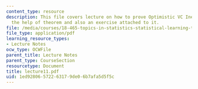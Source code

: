 ```yaml
---
content_type: resource
description: This file covers lecture on how to prove Optimistic VC Inequality with
  the help of theorem and also an exercise attached to it.
file: /media/courses/18-465-topics-in-statistics-statistical-learning-theory-spring-2007/1ed92806572263179de06b7afa5d5f5c_lecture11.pdf
file_type: application/pdf
learning_resource_types:
- Lecture Notes
ocw_type: OCWFile
parent_title: Lecture Notes
parent_type: CourseSection
resourcetype: Document
title: lecture11.pdf
uid: 1ed92806-5722-6317-9de0-6b7afa5d5f5c
---
```

